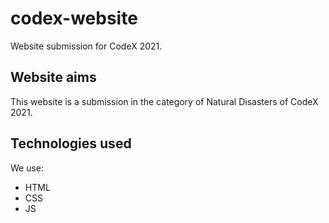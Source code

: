 # codex-website
Website submission for CodeX 2021.
## Website aims
This website is a submission in the category of Natural Disasters of CodeX 2021.
## Technologies used
We use:
- HTML
- CSS
- JS
